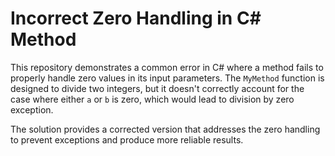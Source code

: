 # Incorrect Zero Handling in C# Method

This repository demonstrates a common error in C# where a method fails to properly handle zero values in its input parameters. The `MyMethod` function is designed to divide two integers, but it doesn't correctly account for the case where either `a` or `b` is zero, which would lead to division by zero exception. 

The solution provides a corrected version that addresses the zero handling to prevent exceptions and produce more reliable results.